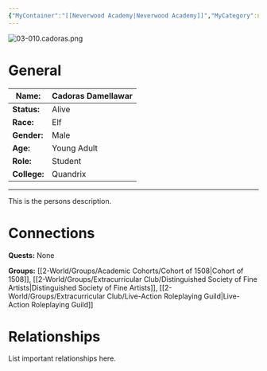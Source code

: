 ```yaml
---
{"MyContainer":"[[Neverwood Academy|Neverwood Academy]]","MyCategory":null,"image":"03-010.cadoras.png","tags":["Category/People"],"obsidianUIMode":"preview","aliases":null,"NoteStatus":"❓","char_status":"Alive","char_race":"Elf","char_gender":"Male","char_role":"Student","char_college":"Quandrix","char_items":null,"char_age":"Young Adult","parents":null,"children":null,"enemies":null,"allies":["Harry Blackstone"],"siblings":null,"partner":null,"Connected_Quests":[],"Connected_Groups":["[[Cohort of 1508|Cohort of 1508]]","[[Distinguished Society of Fine Artists|Distinguished Society of Fine Artists]]","[[Live-Action Roleplaying Guild|Live-Action Roleplaying Guild]]"],"dg-publish":true,"dg-path":"World/People/Cadoras Damellawar.md","permalink":"/world/people/cadoras-damellawar/","dgPassFrontmatter":true,"updated":"2025-10-02T14:19:48.000+01:00"}
---
```



![03-010.cadoras.png](/img/user/z_Assets/character_art/NPCs/Cohort%20of%201508%20(Us)/03-010.cadoras.png)
# General


| Name:        | Cadoras Damellawar |
| ------------ | ------------------ |
| **Status:**  | Alive              |
| **Race:**    | Elf                |
| **Gender:**  | Male               |
| **Age:**     | Young Adult        |
| **Role:**    | Student            |
| **College:** | Quandrix           |


---

This is the persons description. 


# Connections


**Quests:** None 

**Groups:** [[2-World/Groups/Academic Cohorts/Cohort of 1508\|Cohort of 1508]], [[2-World/Groups/Extracurricular Club/Distinguished Society of Fine Artists\|Distinguished Society of Fine Artists]], [[2-World/Groups/Extracurricular Club/Live-Action Roleplaying Guild\|Live-Action Roleplaying Guild]]


# Relationships

List important relationships here. 

